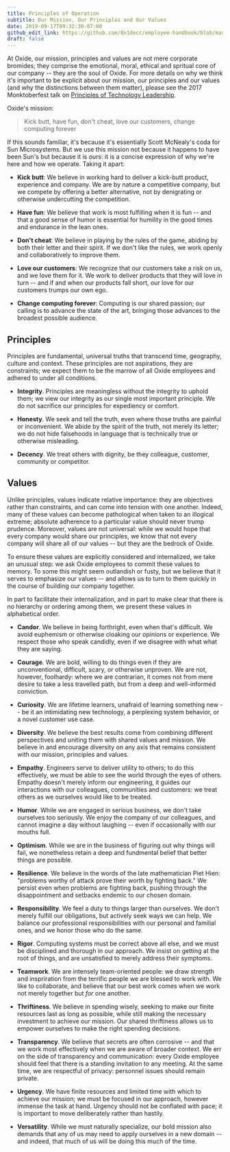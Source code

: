```yaml
---
title: Principles of Operation
subtitle: Our Mission, Our Principles and Our Values
date: 2019-09-17T09:32:30-07:00
github_edit_link: https://github.com/0x1decc/employee-handbook/blob/master/principles.md
draft: false
---
```


At Oxide, our mission, principles and values are not mere corporate
bromides; they comprise the emotional, moral, ethical and spritual core of
our company -- they are the soul of Oxide.  For more details on why we think
it's important to be explicit about our mission, our principles and our
values (and why the distinctions between them matter), please see the 2017
Monktoberfest talk on <a
href="https://www.youtube.com/watch?v=9QMGAtxUlAc">Principles of Technology
Leadership</a>.

Oxide's mission:

> Kick butt, have fun, don't cheat, love our customers, change computing
forever

If this sounds familiar, it's because it's essentially Scott McNealy's coda
for Sun Microsystems.  But we use this mission not because it happens to have
been Sun's but because it is *ours*:  it is a concise expression of why we're
here and how we operate.  Taking it apart: 

- **Kick butt**:  We believe in working hard to deliver a kick-butt product,
experience and company.  We are by nature a competitive company, but we
compete by offering a better alternative, not by denigrating or otherwise
undercutting the competition.

- **Have fun**:  We believe that work is most fulfilling when it is fun -- and
that a good sense of humor is essential for humility in the good times and
endurance in the lean ones.

- **Don't cheat**:  We believe in playing by the rules of the game, abiding by
both their letter and their spirit.  If we don't like the rules, we work 
openly and collaboratively to improve them.

- **Love our customers**: We recognize that our customers take a risk on us,
and we love them for it.  We work to deliver products that they will love in
turn -- and if and when our products fall short, our love for our customers
trumps our own ego.  

- **Change computing forever**:  Computing is our shared passion; our calling
is to advance the state of the art, bringing those advances to the broadest
possible audience.

## Principles

Principles are fundamental, universal truths that transcend time, geography,
culture and context.  These principles are not aspirations, they are
constraints; we expect them to be the marrow of all Oxide employees and adhered
to under all conditions.  

- **Integrity**.  Principles are meaningless without the integrity to uphold
them; we view our integrity as our single most important principle.  We do not
sacrifice our principles for expediency or comfort.

- **Honesty**.  We seek and tell the truth, even where those truths are
painful or inconvenient.  We abide by the spirit of the truth, not merely
its letter; we do not hide falsehoods in language that is technically true
or otherwise misleading.

- **Decency**. We treat others with dignity, be they colleague, customer,
community or competitor.

## Values

Unlike principles, values indicate relative importance:  they are objectives
rather than constraints, and can come into tension with one another.  Indeed,
many of these values can become pathological when taken to an illogical
extreme; absolute adherence to a particular value should never trump prudence.
Moreover, values are not universal: while we would hope that every company
would share our principles, we know that not every company will share all of
our values -- but they are the bedrock of Oxide.

To ensure these values are explicitly considered and internalized, we take an
unusual step: we ask Oxide employees to commit these values to memory.  To
some this might seem outlandish or fusty, but we believe that it serves to
emphasize our values -- and allows us to turn to them quickly in the course
of building our company together.

In part to facilitate their internalization, and in part to make clear that
there is no hierarchy or ordering among them, we present these values in
alphabetical order.

- **Candor**.  We believe in being forthright, even when that's difficult.
We avoid euphemism or otherwise cloaking our opinions or experience.
We respect those who speak candidly, even if we disagree with what what
they are saying.

- **Courage**. We are bold, willing to do things even if they are
unconventional, difficult, scary, or otherwise unproven.  We are not, however,
foolhardy:  where we are contrarian, it comes not from mere desire to take
a less travelled path, but from a deep and well-informed conviction.

- **Curiosity**.  We are lifetime learners, unafraid of learning something new
-- be it an intimidating new technology, a perplexing system behavior, or a
novel customer use case.

- **Diversity**.  We believe the best results come from combining different
perspectives and uniting them with shared values and mission.  We believe in
and encourage diversity on any axis that remains consistent with our mission,
principles and values.

- **Empathy**.  Engineers serve to deliver utility to others; to do this
effectively, we must be able to see the world through the eyes of others.
Empathy doesn't merely inform our engineering, it guides our interactions
with our colleagues, communities and customers:  we treat others as we
ourselves would like to be treated.

- **Humor**.  While we are engaged in serious business, we don't take ourselves
too seriously.  We enjoy the company of our colleagues, and cannot imagine a
day without laughing -- even if occasionally with our mouths full.

- **Optimism**.  While we are in the business of figuring out why things
will fail, we nonetheless retain a deep and fundmental belief that better
things are possible.

- **Resilience**.  We believe in the words of the late mathematician Piet Hien:
"problems worthy of attack prove their worth by fighting back."
We persist even when problems are fighting back, pushing through the
disappointment and setbacks endemic to our chosen domain.

- **Responsibility**.  We feel a duty to things larger than ourselves.  We
don't merely fulfill our obligations, but actively seek ways we can help.
We balance our professional responsibilities with our personal and familial
ones, and we honor those who do the same.

- **Rigor**.  Computing systems must be correct above all else, and we must
be disciplined and thorough in our approach.  We insist on getting at the
root of things, and are unsatisfied to merely address their symptoms.

- **Teamwork**.  We are intensely team-oriented people: we draw strength and
inspriration from the terrific people we are blessed to work with.  We like
to collaborate, and believe that our best work comes when we work not merely
together but *for* one another.

- **Thriftiness**.  We believe in spending wisely, seeking to make our finite
resources last as long as possible, while still making the necessary investment
to achieve our mission.  Our shared thriftiness allows us to empower ourselves
to make the right spending decisions.

- **Transparency**.  We believe that secrets are often corrosive --
and that we work most effectively when we are aware of broader context.  We
err on the side of transparency and communication: every Oxide employee should
feel that there is a standing invitation to any meeting.  At the same time, we
are respectful of privacy:  personnel issues should remain private.

- **Urgency**.  We have finite resources and limited time with which to
achieve our mission; we must be focused in our approach, however immense the
task at hand.  Urgency should not be conflated with pace; it is important to
move deliberately rather than hastily.

- **Versatility**.  While we must naturally specialize, our bold mission also
demands that any of us may need to apply ourselves in a new domain -- and
indeed, that much of us will be doing this much of the time.


<br/>
<br/>

